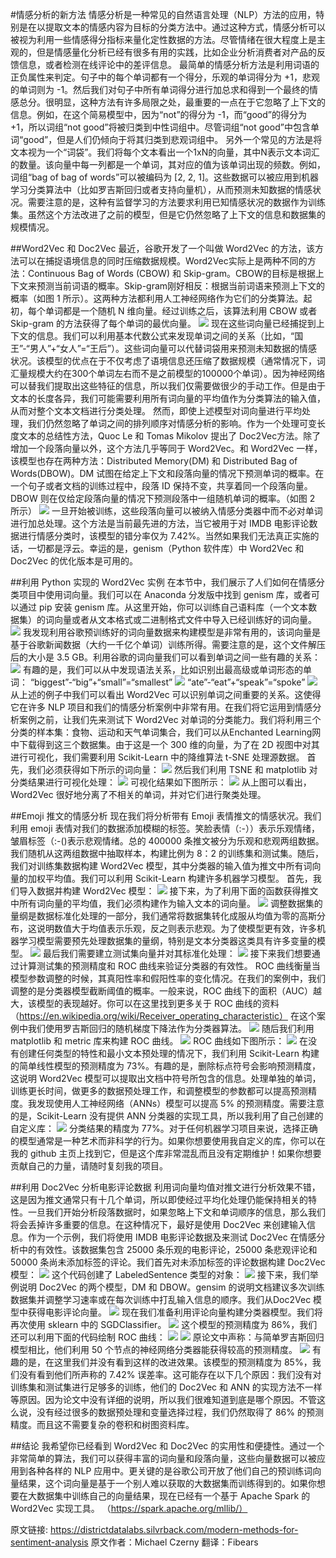 #情感分析的新方法
情感分析是一种常见的自然语言处理（NLP）方法的应用，特别是在以提取文本的情感内容为目标的分类方法中。通过这种方式，情感分析可以被视为利用一些情感得分指标来量化定性数据的方法。尽管情绪在很大程度上是主观的，但是情感量化分析已经有很多有用的实践，比如企业分析消费者对产品的反馈信息，或者检测在线评论中的差评信息。
最简单的情感分析方法是利用词语的正负属性来判定。句子中的每个单词都有一个得分，乐观的单词得分为 +1，悲观的单词则为 -1。然后我们对句子中所有单词得分进行加总求和得到一个最终的情感总分。很明显，这种方法有许多局限之处，最重要的一点在于它忽略了上下文的信息。例如，在这个简易模型中，因为“not”的得分为 -1，而“good”的得分为 +1，所以词组“not good”将被归类到中性词组中。尽管词组“not good”中包含单词“good”，但是人们仍倾向于将其归类到悲观词组中。
另外一个常见的方法是将文本视为一个“词袋”。我们将每个文本看出一个1xN的向量，其中N表示文本词汇的数量。该向量中每一列都是一个单词，其对应的值为该单词出现的频数。例如，词组“bag of bag of words”可以被编码为 [2, 2, 1]。这些数据可以被应用到机器学习分类算法中（比如罗吉斯回归或者支持向量机），从而预测未知数据的情感状况。需要注意的是，这种有监督学习的方法要求利用已知情感状况的数据作为训练集。虽然这个方法改进了之前的模型，但是它仍然忽略了上下文的信息和数据集的规模情况。

##Word2Vec 和 Doc2Vec
最近，谷歌开发了一个叫做 Word2Vec 的方法，该方法可以在捕捉语境信息的同时压缩数据规模。Word2Vec实际上是两种不同的方法：Continuous Bag of Words (CBOW) 和 Skip-gram。CBOW的目标是根据上下文来预测当前词语的概率。Skip-gram刚好相反：根据当前词语来预测上下文的概率（如图 1 所示）。这两种方法都利用人工神经网络作为它们的分类算法。起初，每个单词都是一个随机 N 维向量。经过训练之后，该算法利用 CBOW 或者 Skip-gram 的方法获得了每个单词的最优向量。
![](http://static.datartisan.com/upload/attachment/2015/10/gabKYIco.png)
现在这些词向量已经捕捉到上下文的信息。我们可以利用基本代数公式来发现单词之间的关系（比如，“国王”-“男人”+“女人”=“王后”）。这些词向量可以代替词袋用来预测未知数据的情感状况。该模型的优点在于不仅考虑了语境信息还压缩了数据规模（通常情况下，词汇量规模大约在300个单词左右而不是之前模型的100000个单词）。因为神经网络可以替我们提取出这些特征的信息，所以我们仅需要做很少的手动工作。但是由于文本的长度各异，我们可能需要利用所有词向量的平均值作为分类算法的输入值，从而对整个文本文档进行分类处理。
然而，即使上述模型对词向量进行平均处理，我们仍然忽略了单词之间的排列顺序对情感分析的影响。作为一个处理可变长度文本的总结性方法，Quoc Le 和 Tomas Mikolov 提出了 Doc2Vec方法。除了增加一个段落向量以外，这个方法几乎等同于 Word2Vec。和 Word2Vec 一样，该模型也存在两种方法：Distributed Memory(DM) 和 Distributed Bag of Words(DBOW)。DM 试图在给定上下文和段落向量的情况下预测单词的概率。在一个句子或者文档的训练过程中，段落 ID 保持不变，共享着同一个段落向量。DBOW 则在仅给定段落向量的情况下预测段落中一组随机单词的概率。（如图 2 所示）
![](http://static.datartisan.com/upload/attachment/2015/10/Exu0jd6r.png)
一旦开始被训练，这些段落向量可以被纳入情感分类器中而不必对单词进行加总处理。这个方法是当前最先进的方法，当它被用于对 IMDB 电影评论数据进行情感分类时，该模型的错分率仅为 7.42%。当然如果我们无法真正实施的话，一切都是浮云。幸运的是，genism（Python 软件库）中 Word2Vec 和 Doc2Vec 的优化版本是可用的。

##利用 Python 实现的 Word2Vec 实例
在本节中，我们展示了人们如何在情感分类项目中使用词向量。我们可以在 Anaconda 分发版中找到 genism 库，或者可以通过 pip 安装 genism 库。从这里开始，你可以训练自己语料库（一个文本数据集）的词向量或者从文本格式或二进制格式文件中导入已经训练好的词向量。
![](http://static.datartisan.com/upload/attachment/2015/10/HSiYWRtH.png)
我发现利用谷歌预训练好的词向量数据来构建模型是非常有用的，该词向量是基于谷歌新闻数据（大约一千亿个单词）训练所得。需要注意的是，这个文件解压后的大小是 3.5 GB。利用谷歌的词向量我们可以看到单词之间一些有趣的关系：
![](http://static.datartisan.com/upload/attachment/2015/10/MRcoqI9x.png)
有趣的是，我们可以从中发现语法关系，比如识别出最高级或单词形态的单词：
“biggest”-“big”+“small”=“smallest”
![](http://static.datartisan.com/upload/attachment/2015/10/IU93Ubn4.png)
“ate”-“eat”+“speak”=“spoke”
![](http://static.datartisan.com/upload/attachment/2015/10/qTfd4djW.png)
从上述的例子中我们可以看出 Word2Vec 可以识别单词之间重要的关系。这使得它在许多 NLP 项目和我们的情感分析案例中非常有用。在我们将它运用到情感分析案例之前，让我们先来测试下 Word2Vec 对单词的分类能力。我们将利用三个分类的样本集：食物、运动和天气单词集合，我们可以从Enchanted Learning网中下载得到这三个数据集。由于这是一个 300 维的向量，为了在 2D 视图中对其进行可视化，我们需要利用 Scikit-Learn 中的降维算法 t-SNE 处理源数据。
首先，我们必须获得如下所示的词向量：
![](http://static.datartisan.com/upload/attachment/2015/10/W0dMIM7G.png)
然后我们利用 TSNE 和 matplotlib 对分类结果进行可视化处理：
![](http://static.datartisan.com/upload/attachment/2015/10/XZx8WyTT.png)
可视化结果如下图所示：
![](http://static.datartisan.com/upload/attachment/2015/10/SGzF9mQO.png)
从上图可以看出，Word2Vec 很好地分离了不相关的单词，并对它们进行聚类处理。

##Emoji 推文的情感分析
现在我们将分析带有 Emoji 表情推文的情感状况。我们利用 emoji 表情对我们的数据添加模糊的标签。笑脸表情（:-））表示乐观情绪，皱眉标签（:-()表示悲观情绪。总的 400000 条推文被分为乐观和悲观两组数据。我们随机从这两组数据中抽取样本，构建比例为 8：2 的训练集和测试集。随后，我们对训练集数据构建 Word2Vec 模型，其中分类器的输入值为推文中所有词向量的加权平均值。我们可以利用 Scikit-Learn 构建许多机器学习模型。
首先，我们导入数据并构建 Word2Vec 模型：
![](http://static.datartisan.com/upload/attachment/2015/10/pfe6IGLM.png)
接下来，为了利用下面的函数获得推文中所有词向量的平均值，我们必须构建作为输入文本的词向量。
![](http://static.datartisan.com/upload/attachment/2015/10/3ahuu2SL.png)
调整数据集的量纲是数据标准化处理的一部分，我们通常将数据集转化成服从均值为零的高斯分布，这说明数值大于均值表示乐观，反之则表示悲观。为了使模型更有效，许多机器学习模型需要预先处理数据集的量纲，特别是文本分类器这类具有许多变量的模型。
![](http://static.datartisan.com/upload/attachment/2015/10/Kv3d8BZ7.png)
最后我们需要建立测试集向量并对其标准化处理：
![](http://static.datartisan.com/upload/attachment/2015/10/INYDO8Pa.png)
接下来我们想要通过计算测试集的预测精度和 ROC 曲线来验证分类器的有效性。 ROC 曲线衡量当模型参数调整的时候，其真阳性率和假阳性率的变化情况。在我们的案例中，我们调整的是分类器模型截断阈值的概率。一般来说，ROC 曲线下的面积（AUC）越大，该模型的表现越好。你可以在这里找到更多关于 ROC 曲线的资料
（https://en.wikipedia.org/wiki/Receiver_operating_characteristic）
在这个案例中我们使用罗吉斯回归的随机梯度下降法作为分类器算法。
![](http://static.datartisan.com/upload/attachment/2015/10/JySRSlDD.png)
随后我们利用 matplotlib 和 metric 库来构建 ROC 曲线。
![](http://static.datartisan.com/upload/attachment/2015/10/TIzwQPLM.png)
ROC 曲线如下图所示：
![](http://static.datartisan.com/upload/attachment/2015/10/7ca69ixf.png)
在没有创建任何类型的特性和最小文本预处理的情况下，我们利用 Scikit-Learn 构建的简单线性模型的预测精度为 73%。有趣的是，删除标点符号会影响预测精度，这说明 Word2Vec 模型可以提取出文档中符号所包含的信息。处理单独的单词，训练更长时间，做更多的数据预处理工作，和调整模型的参数都可以提高预测精度。我发现使用人工神经网络（ANNs）模型可以提高 5% 的预测精度。需要注意的是，Scikit-Learn 没有提供 ANN 分类器的实现工具，所以我利用了自己创建的自定义库：
![](http://static.datartisan.com/upload/attachment/2015/10/JpDNiKbM.png)
分类结果的精度为 77%。对于任何机器学习项目来说，选择正确的模型通常是一种艺术而非科学的行为。如果你想要使用我自定义的库，你可以在我的 github 主页上找到它，但是这个库非常混乱而且没有定期维护！如果你想要贡献自己的力量，请随时复刻我的项目。

##利用 Doc2Vec 分析电影评论数据
利用词向量均值对推文进行分析效果不错，这是因为推文通常只有十几个单词，所以即使经过平均化处理仍能保持相关的特性。一旦我们开始分析段落数据时，如果忽略上下文和单词顺序的信息，那么我们将会丢掉许多重要的信息。在这种情况下，最好是使用 Doc2Vec 来创建输入信息。作为一个示例，我们将使用 IMDB 电影评论数据及来测试 Doc2Vec 在情感分析中的有效性。该数据集包含 25000 条乐观的电影评论，25000 条悲观评论和 50000 条尚未添加标签的评论。我们首先对未添加标签的评论数据构建 Doc2Vec 模型：
![](http://static.datartisan.com/upload/attachment/2015/10/oNxriUlP.png)
这个代码创建了 LabeledSentence 类型的对象：
![](http://static.datartisan.com/upload/attachment/2015/10/PaoMhhmX.png)
接下来，我们举例说明 Doc2Vec 的两个模型，DM 和 DBOW。gensim 的说明文档建议多次训练数据集并调整学习速率或在每次训练中打乱输入信息的顺序。我们从Doc2Vec 模型中获得电影评论向量。
![](http://static.datartisan.com/upload/attachment/2015/10/xvAbM7YK.png)
现在我们准备利用评论向量构建分类器模型。我们将再次使用 sklearn 中的 SGDClassifier。
![](http://static.datartisan.com/upload/attachment/2015/10/sn511r24.png)
这个模型的预测精度为 86%，我们还可以利用下面的代码绘制 ROC 曲线：
![](http://static.datartisan.com/upload/attachment/2015/10/sBbYxdNZ.png)
![](http://static.datartisan.com/upload/attachment/2015/10/STt6xM90.png)
原论文中声称：与简单罗吉斯回归模型相比，他们利用 50 个节点的神经网络分类器能获得较高的预测精度。
![](http://static.datartisan.com/upload/attachment/2015/10/NdyCqhU9.png)
有趣的是，在这里我们并没有看到这样的改进效果。该模型的预测精度为 85%，我们没有看到他们所声称的 7.42% 误差率。这可能存在以下几个原因：我们没有对训练集和测试集进行足够多的训练，他们的 Doc2Vec 和 ANN 的实现方法不一样等原因。因为论文中没有详细的说明，所以我们很难知道到底是哪个原因。不管这么说，没有经过很多的数据预处理和变量选择过程，我们仍然取得了 86% 的预测精度。而且这不需要复杂的卷积和树图资料库。

##结论
我希望你已经看到 Word2Vec 和 Doc2Vec 的实用性和便捷性。通过一个非常简单的算法，我们可以获得丰富的词向量和段落向量，这些向量数据可以被应用到各种各样的 NLP 应用中。更关键的是谷歌公司开放了他们自己的预训练词向量结果，这个词向量是基于一个别人难以获取的大数据集而训练得到的。如果你想要在大数据集中训练自己的向量结果，现在已经有一个基于 Apache Spark 的 Word2Vec 实现工具。
（https://spark.apache.org/mllib/）

原文链接: 
https://districtdatalabs.silvrback.com/modern-methods-for-sentiment-analysis
原文作者：Michael Czerny
翻译：Fibears

